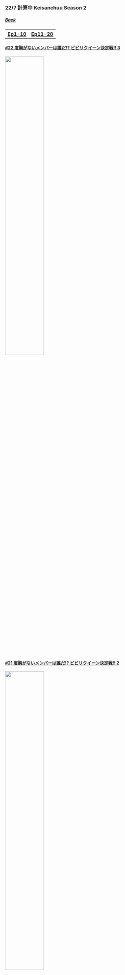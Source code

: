 ### 22/7 計算中 Keisanchuu Season 2
##### [Back](227Keisanchuu_List.md)

<table>
  <tr>
    <th><a href="#Ep1-10">Ep1-10</a></th>
    <th><a href="#Ep11-20">Ep11-20</a></th>
  </tr>
</table>

#### [#22 度胸がないメンバーは誰だ!? ビビリクイーン決定戦!! 3](S2/Ep22.md)
<img src="../../../Img/227Keisanchuu/20200829_S2Ep22.jpg" width='50%'>  

#### [#21 度胸がないメンバーは誰だ!? ビビリクイーン決定戦!! 2](S2/Ep21.md)
<img src="../../../Img/227Keisanchuu/20200822_S2Ep21.jpg" width='50%'>  

<a name="Ep11-20">

#### [#20 度胸がないメンバーは誰だ!? ビビリクイーン決定戦!!](S2/Ep20.md)
<img src="../../../Img/227Keisanchuu/20200815_S2Ep20.jpg" width="50%">  

#### [#19 22/7ユニット対抗戦! 団結して答えろ!3クイズバトル](S2/Ep19.md)
<img src="../../../Img/227Keisanchuu/20200808_S2Ep19.png" width='50%'>  

#### [#18 小宮軍VS相田軍! 仁義なきゲーム対決 3](S2/Ep18.md)
<img src="../../../Img/227Keisanchuu/20200801_S2Ep18.png" width='50%'>  

#### [#17 小宮軍VS相田軍! 仁義なきゲーム対決 2](S2/Ep17.md)
<img src="../../../Img/227Keisanchuu/20200725_S2Ep17.png" width='50%'>  

#### [#16 小宮軍VS相田軍! 仁義なきゲーム対決](S2/Ep16.md)
<img src="../../../Img/227Keisanchuu/20200718_S2Ep16.png" width='50%'>  

#### [#15 22/7共感グランプリ 2](S2/Ep15.md)
<img src="../../../Img/227Keisanchuu/20200711_S2Ep15.jpg" width='50%'>  

#### [#14 22/7共感グランプリ](S2/Ep14.md)
<img src="../../../Img/227Keisanchuu/20200704_S2Ep14.jpg" width='50%'>  

#### [#13 「お宅拝見リポート選手権」](S2/Ep13.md)
<img src="../../../Img/227Keisanchuu/20200627_S2Ep13.png" width='50%'>  

#### [#12 第３回『あなたはどっち派？究極の選択』](S2/Ep12.md)
<img src="../../../Img/227Keisanchuu/20200620_S2Ep12.png" width='50%'>  

#### [#11 第１回『ナナオンクイーン」決定戦』最終決戦](S2/Ep11.md)
<img src="../../../Img/227Keisanchuu/20200613_S2Ep11.jpg" width='50%'>  

<a name="Ep1-10">

#### [#10 第１回『ナナオンクイーン」決定戦』3](S2/Ep10.md)
<img src="../../../Img/227Keisanchuu/20200606_S2Ep10.png" width='50%'>  

#### [#9 第１回『ナナオンクイーン」決定戦』2](S2/Ep9.md)
<img src="../../../Img/227Keisanchuu/20200530_S2Ep9.jpg" width='50%'>  

#### [#8 第１回『ナナオンクイーン」決定戦』](S2/Ep8.md)
<img src="../../../Img/227Keisanchuu/20200523_S2Ep8.png" width='50%'>  

#### [#7 『斎藤ニコルプレゼンツ！発想力料理クイーン決定戦』](S2/Ep7.md)
<img src="../../../Img/227Keisanchuu/20200516_S2Ep7.jpg" width="50%">

#### [#6 アドバンテージクイズ1vs6 2](S2/Ep6.md)
<img src="../../../Img/227Keisanchuu/20200509_S2Ep6.jpg" width="50%">

#### [#5 アドバンテージクイズ1vs6](S2/Ep5.md)
<img src="../../../Img/227Keisanchuu/20200502_S2Ep5.jpg" width="50%">

#### [#4 2020年No.1ラッキーガールは誰だ!? 22/7運勢ランキング! 2](S2/Ep4.md)
<img src="../../../Img/227Keisanchuu/20200425_S2Ep4.jpg" width="50%">

#### [#3 2020年No.1ラッキーガールは誰だ!? 22/7運勢ランキング!](S2/Ep3.md)
<img src="../../../Img/227Keisanchuu/20200418_S2Ep3.jpg" width="50%">

#### [#2 番組でやってみたい企画プレゼンバトル 2](S2/Ep2.md)
<img src="../../../Img/227Keisanchuu/20200411_S2Ep2.jpg" width="50%">

#### [#1 番組でやってみたい企画プレゼンバトル](S2/Ep1.md)
<img src="../../../Img/227Keisanchuu/20200404_S2Ep1.jpg" width="50%">

#### [#SP アニメ最終回&Season2開始 全部まとめて番宣スペシャル!](S2/EpSP.md)
<img src="../../../Img/227Keisanchuu/20200327_S2EpSP.jpg" width="50%">
